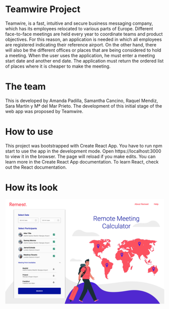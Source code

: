 # Teamwire Project

Teamwire, is a fast, intuitive and secure business messaging company, which has its employees relocated to various parts of Europe. Different face-to-face meetings are held every year to coordinate teams and product objectives.
For this reason, an application is needed in which all employees are registered indicating their reference airport. On the other hand, there will also be the different offices or places that are being considered to hold a meeting.
When the user uses the application, he must enter a meeting start date and another end date. The application must return the ordered list of places where it is cheaper to make the meeting.

# The team

This is developed by Amanda Padilla, Samantha Cancino, Raquel Mendiz, Sara Martín y Mª del Mar Prieto. The development of this initial stage of the web app was proposed by Teamwire.

# How to use

This project was bootstrapped with Create React App.
You have to run npm start to use the app in the development mode.
Open https://localhost:3000 to view it in the browser. The page will reload if you make edits.
You can learn more in the Create React App documentation.
To learn React, check out the React documentation.

# How its look

![Remeet - Remote Meeting Calculator](./docs/images/home.png)
